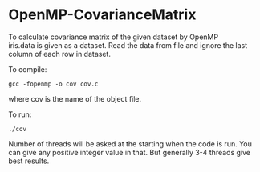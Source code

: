 # OpenMP-CovarianceMatrix
To calculate covariance matrix of the given dataset by OpenMP  
iris.data is given as a dataset. Read the data from file and ignore the last column of each row in dataset.  

To compile:
```
gcc -fopenmp -o cov cov.c
```
where cov is the name of the object file.

To run:
```
./cov
```
Number of threads will be asked at the starting when the code is run. You can give any positive integer value in that. But generally 3-4 threads give best results.
